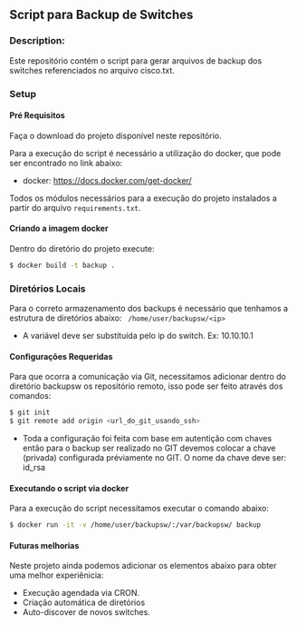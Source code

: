 ## Script para Backup de Switches


### Description:

Este repositório contém o script para gerar arquivos de backup dos switches referenciados no arquivo cisco.txt.

### Setup

#### Pré Requisitos

Faça o download do projeto disponível neste repositório.

Para a execução do script é necessário a utilização do docker, que pode ser encontrado no link abaixo:

* docker: https://docs.docker.com/get-docker/


Todos os módulos necessários para a execução do projeto instalados a partir do arquivo `requirements.txt`.

#### Criando a imagem docker

Dentro do diretório do projeto execute:

```bash
$ docker build -t backup .
```


### Diretórios Locais

Para o correto armazenamento dos backups é necessário que tenhamos a estrutura de diretórios abaixo:
` /home/user/backupsw/<ip>`

* A variável <ip> deve ser substituída pelo ip do switch. Ex: 10.10.10.1

#### Configurações Requeridas

Para que ocorra a comunicação via Git, necessitamos adicionar dentro do diretório backupsw os repositório remoto, isso pode ser feito através dos comandos:

```bash 
$ git init
$ git remote add origin <url_do_git_usando_ssh>
```

* Toda a configuração foi feita com base em autentição com chaves então para o backup ser realizado no GIT devemos colocar a chave (privada) configurada préviamente no GIT. O nome da chave deve ser: id_rsa

#### Executando o script via docker

Para a execução do script necessitamos executar o comando abaixo:
```bash
$ docker run -it -v /home/user/backupsw/:/var/backupsw/ backup
```

#### Futuras melhorias

Neste projeto ainda podemos adicionar os elementos abaixo para obter uma melhor experiênicia:

- Execução agendada via CRON.
- Criação automática de diretórios
- Auto-discover de novos switches.

    


 
    
    


    
    
    
   

